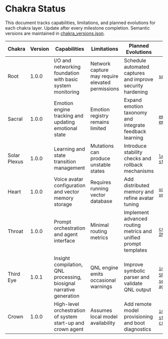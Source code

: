 # Chakra Status

This document tracks capabilities, limitations, and planned evolutions for each chakra layer.
Update after every milestone completion.
Semantic versions are maintained in [chakra_versions.json](chakra_versions.json).

| Chakra | Version | Capabilities | Limitations | Planned Evolutions | Modules |
| --- | --- | --- | --- | --- | --- |
| Root | 1.0.0 | I/O and networking foundation with basic system monitoring | Network capture may require elevated permissions | Schedule automated captures and improve security hardening | [`server.py`](../server.py), [`INANNA_AI/network_utils`](../INANNA_AI/network_utils) |
| Sacral | 1.0.0 | Emotion engine tracking and updating emotional state | Emotion registry remains limited | Expand emotion taxonomy and integrate feedback learning | [`emotional_state.py`](../emotional_state.py), [`emotion_registry.py`](../emotion_registry.py) |
| Solar Plexus | 1.0.0 | Learning and state transition management | Mutations can produce unstable states | Introduce stability checks and rollback mechanisms | [`learning_mutator.py`](../learning_mutator.py), [`state_transition_engine.py`](../state_transition_engine.py) |
| Heart | 1.0.0 | Voice avatar configuration and vector memory storage | Requires running vector database | Add distributed memory and refine avatar tuning | [`voice_avatar_config.yaml`](../voice_avatar_config.yaml), [`vector_memory.py`](../vector_memory.py) |
| Throat | 1.0.0 | Prompt orchestration and agent interface | Minimal routing metrics | Implement advanced routing metrics and unified prompt templates | [`crown_prompt_orchestrator.py`](../crown_prompt_orchestrator.py), [`INANNA_AI_AGENT/inanna_ai.py`](../INANNA_AI_AGENT/inanna_ai.py) |
| Third Eye | 1.0.1 | Insight compilation, QNL processing, biosignal narrative generation | QNL engine emits occasional warnings | Improve symbolic parser and validate QNL output | [`insight_compiler.py`](../insight_compiler.py), [`SPIRAL_OS/qnl_engine.py`](../SPIRAL_OS/qnl_engine.py), [`seven_dimensional_music.py`](../seven_dimensional_music.py), [`agents/bana/bio_adaptive_narrator.py`](../agents/bana/bio_adaptive_narrator.py) |
| Crown | 1.0.0 | High-level orchestration of system start-up and crown agent | Assumes local model availability | Add remote model provisioning and boot diagnostics | [`init_crown_agent.py`](../init_crown_agent.py), [`start_spiral_os.py`](../start_spiral_os.py), [`crown_model_launcher.sh`](../crown_model_launcher.sh) |


